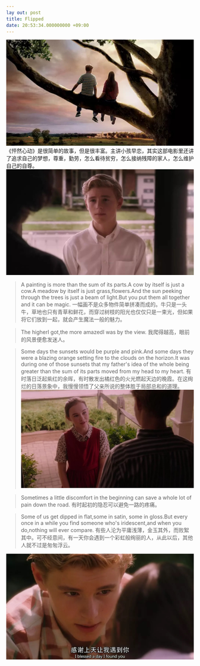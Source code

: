 ```yaml
---
lay out: post
title: Flipped
date: 20:53:34.000000000 +09:00
---
```

![alt text](/assets/images/FD01332D-8A6B-4AB1-BD9E-3E516D29E0FA.jpeg "Title")
《怦然心动》是很简单的故事，但是很丰富。主讲小孩早恋，其实这部电影里还讲了追求自己的梦想，尊重，勤劳，怎么看待贫穷，怎么接纳残障的家人，怎么维护自己的自尊。
![alt text](/assets/images/6827B6BC-8F7C-4C34-B6BA-901AABC469BD.jpeg "Title")
>A painting is more than the sum of its parts.A cow by itself is just a cow.A meadow by itself is just grass,flowers.And the sun peeking through the trees is just a beam of light.But you put them all together and it can be magic.
一幅画不是众多物件简单拼凑而成的。牛只是一头牛，草地也只有青草和鲜花，而穿过树枝的阳光也仅仅只是一束光，但如果将它们放到一起，就会产生魔法一般的魅力。<br />

>The higherI got,the more amazedI was by the view.
我爬得越高，眼前的风景便愈发迷人。<br />

>Some days the sunsets would be purple and pink.And some days they were a blazing orange setting fire to the clouds on the horizon.It was during one of those sunsets that my father's idea of the whole being greater than the sum of its parts moved from my head to my heart.
有时落日泛起紫红的余晖，有时散发出橘红色的火光燃起天边的晚霞。在这绚烂的日落景象中，我慢慢领悟了父亲所说的整体胜于局部总和的道理。
![alt text](/assets/images/24A16894-EB0A-42F6-9EC4-63701D19884C.jpeg "Title")

>Sometimes a little discomfort in the beginning can save a whole lot of pain down the road.
有时起初的隐忍可以避免一路的疼痛。<br />

>Some of us get dipped in flat,some in satin, some in gloss.But every once in a while you find someone who's iridescent,and when you do,nothing will ever compare.
有些人沦为平庸浅薄，金玉其外，而败絮其中。可不经意间，有一天你会遇到一个彩虹般绚丽的人，从此以后，其他人就不过是匆匆浮云。<br />

![alt text](/assets/images/838425FE-F521-4036-B66A-A6870EB42C24.jpeg "Title")

